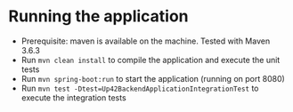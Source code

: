# Running the application
* Prerequisite: maven is available on the machine. Tested with Maven 3.6.3
* Run `mvn clean install` to compile the application and execute the unit tests
* Run `mvn spring-boot:run` to start the application (running on port 8080)
* Run `mvn test -Dtest=Up42BackendApplicationIntegrationTest` to execute the integration tests
